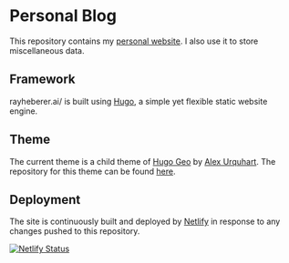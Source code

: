 # Personal Blog
This repository contains my [personal website](http://rayheberer.ai). I also use it to store miscellaneous data.

## Framework
rayheberer.ai/ is built using [Hugo](https://gohugo.io/), a simple yet flexible static website engine.

## Theme
The current theme is a child theme of [Hugo Geo](https://themes.gohugo.io/hugo-geo/) by [Alex Urquhart](https://github.com/alexurquhart). The repository for this theme can be found [here](https://github.com/alexurquhart/hugo-geo).

## Deployment
The site is continuously built and deployed by [Netlify](https://www.netlify.com/) in response to any changes pushed to this repository.

[![Netlify Status](https://api.netlify.com/api/v1/badges/40c46887-d6f2-47a9-a6bf-80a5491a01f7/deploy-status)](https://app.netlify.com/sites/rayheberer/deploys)